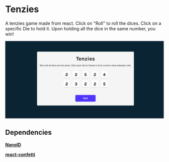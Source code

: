 # Tenzies
A tenzies game made from react.
Click on "Roll" to roll the dices. Click on a specific Die to hold it. Upon holding all the dice in the same number, you win!

<img src="https://github.com/farhansayyed165/tenzies-game/blob/main/public/ReadME_Image.jpg"/>

## Dependencies 
[<strong>NanoID</strong>](https://www.npmjs.com/package/nanoid)

[<strong>react-confetti</strong>](https://www.npmjs.com/package/react-confetti)

